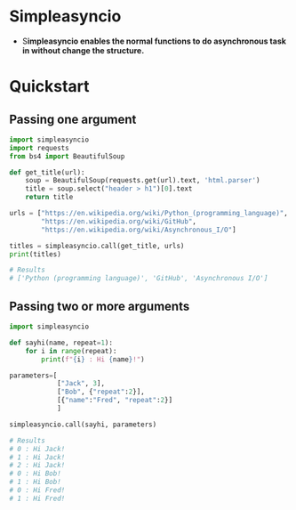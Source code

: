 # Simpleasyncio

- S**impleasyncio enables the normal functions to do asynchronous task in without change the structure.**

# Quickstart

## Passing one argument

```python
import simpleasyncio
import requests
from bs4 import BeautifulSoup

def get_title(url):
    soup = BeautifulSoup(requests.get(url).text, 'html.parser')
    title = soup.select("header > h1")[0].text
    return title

urls = ["https://en.wikipedia.org/wiki/Python_(programming_language)",
        "https://en.wikipedia.org/wiki/GitHub",
        "https://en.wikipedia.org/wiki/Asynchronous_I/O"]

titles = simpleasyncio.call(get_title, urls)
print(titles)

# Results
# ['Python (programming language)', 'GitHub', 'Asynchronous I/O']
```

## Passing two or more arguments

```python
import simpleasyncio

def sayhi(name, repeat=1):
	for i in range(repeat):
		print(f"{i} : Hi {name}!")

parameters=[
            ["Jack", 3],
            ["Bob", {"repeat":2}],
            [{"name":"Fred", "repeat":2}]
            ]

simpleasyncio.call(sayhi, parameters)

# Results
# 0 : Hi Jack!
# 1 : Hi Jack!
# 2 : Hi Jack!
# 0 : Hi Bob!
# 1 : Hi Bob!
# 0 : Hi Fred!
# 1 : Hi Fred!
```
